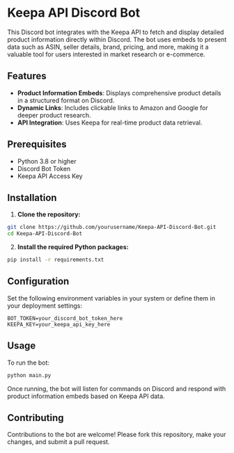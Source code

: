# Keepa API Discord Bot

This Discord bot integrates with the Keepa API to fetch and display detailed product information directly within Discord. The bot uses embeds to present data such as ASIN, seller details, brand, pricing, and more, making it a valuable tool for users interested in market research or e-commerce.

## Features

- **Product Information Embeds**: Displays comprehensive product details in a structured format on Discord.
- **Dynamic Links**: Includes clickable links to Amazon and Google for deeper product research.
- **API Integration**: Uses Keepa for real-time product data retrieval.

## Prerequisites

- Python 3.8 or higher
- Discord Bot Token
- Keepa API Access Key

## Installation

1. **Clone the repository:**

```bash
git clone https://github.com/yourusername/Keepa-API-Discord-Bot.git
cd Keepa-API-Discord-Bot
```

2. **Install the required Python packages:**

```bash
pip install -r requirements.txt
```

## Configuration

Set the following environment variables in your system or define them in your deployment settings:

```plaintext
BOT_TOKEN=your_discord_bot_token_here
KEEPA_KEY=your_keepa_api_key_here
```

## Usage

To run the bot:

```bash
python main.py
```

Once running, the bot will listen for commands on Discord and respond with product information embeds based on Keepa API data.

## Contributing

Contributions to the bot are welcome! Please fork this repository, make your changes, and submit a pull request.